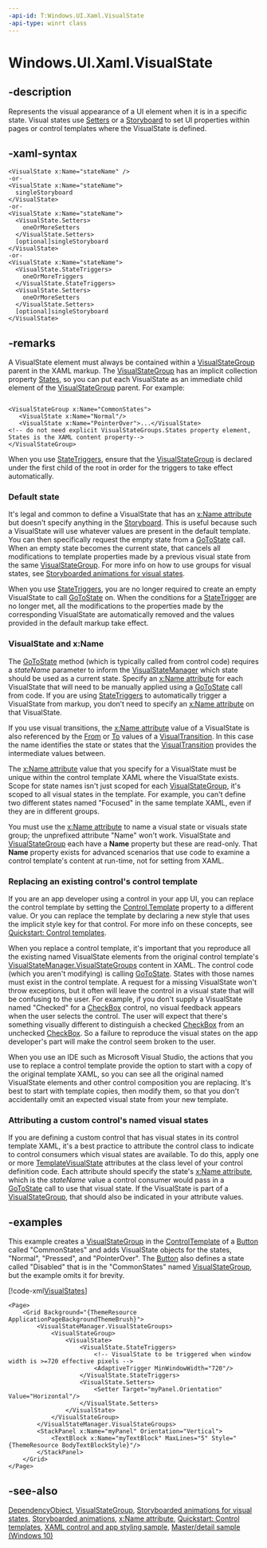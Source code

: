 ```yaml
---
-api-id: T:Windows.UI.Xaml.VisualState
-api-type: winrt class
---
```


<!-- Class syntax.
public class VisualState : Windows.UI.Xaml.DependencyObject, Windows.UI.Xaml.IVisualState, Windows.UI.Xaml.IVisualState2
-->

# Windows.UI.Xaml.VisualState

## -description

Represents the visual appearance of a UI element when it is in a specific state. Visual states use [Setters](visualstate_setters.md) or a [Storyboard](visualstate_storyboard.md) to set UI properties within pages or control templates where the VisualState is defined.

## -xaml-syntax

```xaml
<VisualState x:Name="stateName" />
-or-
<VisualState x:Name="stateName">
  singleStoryboard
</VisualState>
-or-
<VisualState x:Name="stateName">
  <VisualState.Setters>
    oneOrMoreSetters
  </VisualState.Setters>
  [optional]singleStoryboard
</VisualState>
-or-
<VisualState x:Name="stateName">
  <VisualState.StateTriggers>
    oneOrMoreTriggers
  </VisualState.StateTriggers>  
  <VisualState.Setters>
    oneOrMoreSetters
  </VisualState.Setters>
  [optional]singleStoryboard
</VisualState>
```

## -remarks

A VisualState element must always be contained within a [VisualStateGroup](visualstategroup.md) parent in the XAML markup. The [VisualStateGroup](visualstategroup.md) has an implicit collection property [States](visualstategroup_states.md), so you can put each VisualState as an immediate child element of the [VisualStateGroup](visualstategroup.md) parent. For example:

```xaml

<VisualStateGroup x:Name="CommonStates">
   <VisualState x:Name="Normal"/>
   <VisualState x:Name="PointerOver">...</VisualState>
<!-- do not need explicit VisualStateGroups.States property element, States is the XAML content property-->
</VisualStateGroup>

```

When you use [StateTriggers](visualstate_statetriggers.md), ensure that the [VisualStateGroup](visualstategroup.md) is declared under the first child of the root in order for the triggers to take effect automatically.

### Default state

It's legal and common to define a VisualState that has an [x:Name attribute](https://msdn.microsoft.com/library/4ff1f3ed-903a-4305-b2bd-dcd29e0c9e6d) but doesn't specify anything in the [Storyboard](visualstate_storyboard.md). This is useful because such a VisualState will use whatever values are present in the default template. You can then specifically request the empty state from a [GoToState](visualstatemanager_gotostate_443481648.md) call. When an empty state becomes the current state, that cancels all modifications to template properties made by a previous visual state from the same [VisualStateGroup](visualstategroup.md). For more info on how to use groups for visual states, see [Storyboarded animations for visual states](https://msdn.microsoft.com/library/5e715281-d247-4e7f-9f88-2af0d88ed5e4).

When you use [StateTriggers](visualstate_statetriggers.md), you are no longer required to create an empty VisualState to call [GoToState](visualstatemanager_gotostate_443481648.md) on. When the conditions for a [StateTrigger](statetrigger.md) are no longer met, all the modifications to the properties made by the corresponding VisualState are automatically removed and the values provided in the default markup take effect.

### VisualState and x:Name

The [GoToState](visualstatemanager_gotostate_443481648.md) method (which is typically called from control code) requires a *stateName* parameter to inform the [VisualStateManager](visualstatemanager.md) which state should be used as a current state. Specify an [x:Name attribute](https://msdn.microsoft.com/library/4ff1f3ed-903a-4305-b2bd-dcd29e0c9e6d) for each VisualState that will need to be manually applied using a [GoToState](visualstatemanager_gotostate_443481648.md) call from code. If you are using [StateTriggers](visualstate_statetriggers.md) to automatically trigger a VisualState from markup, you don’t need to specify an [x:Name attribute](https://msdn.microsoft.com/library/4ff1f3ed-903a-4305-b2bd-dcd29e0c9e6d) on that VisualState.

If you use visual transitions, the [x:Name attribute](https://msdn.microsoft.com/library/4ff1f3ed-903a-4305-b2bd-dcd29e0c9e6d) value of a VisualState is also referenced by the [From](visualtransition_from.md) or [To](visualtransition_to.md) values of a [VisualTransition](visualtransition.md). In this case the name identifies the state or states that the [VisualTransition](visualtransition.md) provides the intermediate values between.

The [x:Name attribute](https://msdn.microsoft.com/library/4ff1f3ed-903a-4305-b2bd-dcd29e0c9e6d) value that you specify for a VisualState must be unique within the control template XAML where the VisualState exists. Scope for state names isn't just scoped for each [VisualStateGroup](visualstategroup.md), it's scoped to all visual states in the template. For example, you can't define two different states named "Focused" in the same template XAML, even if they are in different groups.

You must use the [x:Name attribute](https://msdn.microsoft.com/library/4ff1f3ed-903a-4305-b2bd-dcd29e0c9e6d) to name a visual state or visuals state group; the unprefixed attribute "Name" won't work. VisualState and [VisualStateGroup](visualstategroup.md) each have a **Name** property but these are read-only. That **Name** property exists for advanced scenarios that use code to examine a control template's content at run-time, not for setting from XAML.

### Replacing an existing control's control template

If you are an app developer using a control in your app UI, you can replace the control template by setting the [Control.Template](../windows.ui.xaml.controls/control_template.md) property to a different value. Or you can replace the template by declaring a new style that uses the implicit style key for that control. For more info on these concepts, see [Quickstart: Control templates](https://msdn.microsoft.com/library/67c424ae-afb1-4560-a6a8-4a3506775d77).

When you replace a control template, it's important that you reproduce all the existing named VisualState elements from the original control template's [VisualStateManager.VisualStateGroups](visualstatemanager_visualstategroups.md) content in XAML. The control code (which you aren't modifying) is calling [GoToState](visualstatemanager_gotostate_443481648.md). States with those names must exist in the control template. A request for a missing VisualState won't throw exceptions, but it often will leave the control in a visual state that will be confusing to the user. For example, if you don't supply a VisualState named "Checked" for a [CheckBox](../windows.ui.xaml.controls/checkbox.md) control, no visual feedback appears when the user selects the control. The user will expect that there's something visually different to distinguish a checked [CheckBox](../windows.ui.xaml.controls/checkbox.md) from an unchecked [CheckBox](../windows.ui.xaml.controls/checkbox.md). So a failure to reproduce the visual states on the app developer's part will make the control seem broken to the user.

When you use an IDE such as Microsoft Visual Studio, the actions that you use to replace a control template provide the option to start with a copy of the original template XAML, so you can see all the original named VisualState elements and other control composition you are replacing. It's best to start with template copies, then modify them, so that you don't accidentally omit an expected visual state from your new template.

### Attributing a custom control's named visual states

If you are defining a custom control that has visual states in its control template XAML, it's a best practice to attribute the control class to indicate to control consumers which visual states are available. To do this, apply one or more [TemplateVisualState](templatevisualstateattribute.md) attributes at the class level of your control definition code. Each attribute should specify the state's [x:Name attribute](https://msdn.microsoft.com/library/4ff1f3ed-903a-4305-b2bd-dcd29e0c9e6d), which is the *stateName* value a control consumer would pass in a [GoToState](visualstatemanager_gotostate_443481648.md) call to use that visual state. If the VisualState is part of a [VisualStateGroup](visualstategroup.md), that should also be indicated in your attribute values.

## -examples

This example creates a [VisualStateGroup](visualstategroup.md) in the [ControlTemplate](../windows.ui.xaml.controls/controltemplate.md) of a [Button](../windows.ui.xaml.controls/button.md) called "CommonStates" and adds VisualState objects for the states, "Normal", "Pressed", and "PointerOver". The [Button](../windows.ui.xaml.controls/button.md) also defines a state called "Disabled" that is in the "CommonStates" named [VisualStateGroup](visualstategroup.md), but the example omits it for brevity.

[!code-xml[VisualStates](../windows.ui.xaml.data/code/StylingTemplatingOverview/csharp/ButtonStages.xaml#SnippetVisualStates)]

```xaml
<Page>
    <Grid Background="{ThemeResource ApplicationPageBackgroundThemeBrush}">
        <VisualStateManager.VisualStateGroups>
            <VisualStateGroup>
                <VisualState>
                    <VisualState.StateTriggers>
                        <!-- VisualState to be triggered when window width is >=720 effective pixels -->
                        <AdaptiveTrigger MinWindowWidth="720"/>
                    </VisualState.StateTriggers>
                    <VisualState.Setters>
                        <Setter Target="myPanel.Orientation" Value="Horizontal"/>
                    </VisualState.Setters>
                </VisualState>
            </VisualStateGroup>
        </VisualStateManager.VisualStateGroups>
        <StackPanel x:Name="myPanel" Orientation="Vertical">
            <TextBlock x:Name="myTextBlock" MaxLines="5" Style="{ThemeResource BodyTextBlockStyle}"/>
        </StackPanel>
    </Grid>
</Page>

```

## -see-also

[DependencyObject](dependencyobject.md), [VisualStateGroup](visualstategroup.md), [Storyboarded animations for visual states](https://msdn.microsoft.com/library/5e715281-d247-4e7f-9f88-2af0d88ed5e4), [Storyboarded animations](https://msdn.microsoft.com/library/0cbceea0-2b0e-44a1-a09a-f7a939632f3a), [x:Name attribute](https://msdn.microsoft.com/library/4ff1f3ed-903a-4305-b2bd-dcd29e0c9e6d), [Quickstart: Control templates](https://msdn.microsoft.com/library/67c424ae-afb1-4560-a6a8-4a3506775d77), [XAML control and app styling sample](https://go.microsoft.com/fwlink/p/?LinkID=258670), [Master/detail sample (Windows 10)](https://go.microsoft.com/fwlink/p/?LinkId=619901)
